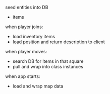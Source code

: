 seed entities into DB
- items

when player joins:
- load inventory items
- load position and return description to client

when player moves:
- search DB for items in that square
- pull and wrap into class instances

when app starts:
- load and wrap map data